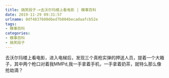 ```yaml
---
title: 搞笑段子->去沃尔玛楼上看电影 | 糗事百科
date: 2019-11-29 09:31:57
urlname: 0df4837600d6ed7b004becadaafcb52e
tags: 
- 糗事百科
categories:
- 糗事百科
- 搞笑段子
---
```

去沃尔玛楼上看电影，进入电梯后，发现三个真枪实弹的押送人员，提着一个大箱子，其中两个枪口对着我MMPd,我一手拿着手机，一手拿着奶茶，就特么那么像抢劫滴？


